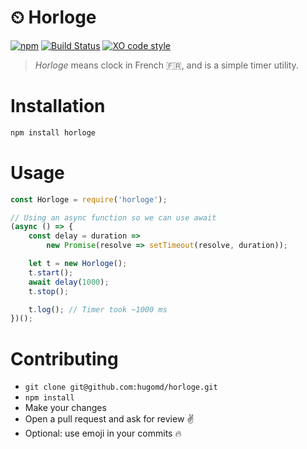 # ⏲  Horloge
[![npm](https://img.shields.io/npm/v/horloge.svg?maxAge=2592000)](https://www.npmjs.com/package/horloge) [![Build Status](https://travis-ci.org/hugomd/horloge.svg?branch=master)](https://travis-ci.org/hugomd/horloge/builds) [![XO code style](https://img.shields.io/badge/code_style-XO-5ed9c7.svg)](https://github.com/sindresorhus/xo) 

> _Horloge_ means clock in French 🇫🇷, and is a simple timer utility.

# Installation
```javascript
npm install horloge
```

# Usage
```javascript
const Horloge = require('horloge');

// Using an async function so we can use await
(async () => {
	const delay = duration =>
		new Promise(resolve => setTimeout(resolve, duration));

	let t = new Horloge();
	t.start();
	await delay(1000);
	t.stop();

	t.log(); // Timer took ~1000 ms
})();
```

# Contributing
* `git clone git@github.com:hugomd/horloge.git`
* `npm install`
* Make your changes
* Open a pull request and ask for review ✌️
* Optional: use emoji in your commits 🔥
